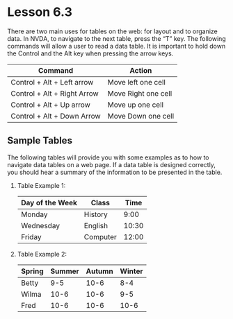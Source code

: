 # Lesson 6.3

There are two main uses for tables on the web: for layout and to
organize data. In NVDA, to navigate to the next table, press the “T” key.
The following commands will allow a user to read a data table. It is
important to hold down the Control and the Alt key when pressing the
arrow keys.

| Command                     | Action              |
| --------------------------- | ------------------- |
| Control + Alt + Left arrow  | Move left one cell  |
| Control + Alt + Right Arrow | Move Right one cell |
| Control + Alt + Up arrow    | Move up one cell    |
| Control + Alt + Down Arrow  | Move Down one cell  |

## Sample Tables

The following tables will provide you with some examples as to how to
navigate data tables on a web page. If a data table is designed
correctly, you should hear a summary of the information to be presented
in the table.

1. Table Example 1:

   | Day of the Week | Class | Time |
   | --------------- | -------- | ----- |
   | Monday | History | 9:00 |
   | Wednesday | English | 10:30 |
   | Friday | Computer | 12:00 |

2. Table Example 2:

   | Spring | Summer | Autumn | Winter |
   | ------ | ------ | ------ | ------ |
   | Betty | 9-5 | 10-6 | 8-4 |
   | Wilma | 10-6 | 10-6 | 9-5 | 9-5 |
   | Fred | 10-6 | 10-6 | 10-6 | 10-6 |
